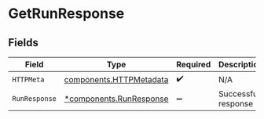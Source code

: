 # GetRunResponse


## Fields

| Field                                                              | Type                                                               | Required                                                           | Description                                                        |
| ------------------------------------------------------------------ | ------------------------------------------------------------------ | ------------------------------------------------------------------ | ------------------------------------------------------------------ |
| `HTTPMeta`                                                         | [components.HTTPMetadata](../../models/components/httpmetadata.md) | :heavy_check_mark:                                                 | N/A                                                                |
| `RunResponse`                                                      | [*components.RunResponse](../../models/components/runresponse.md)  | :heavy_minus_sign:                                                 | Successful response                                                |